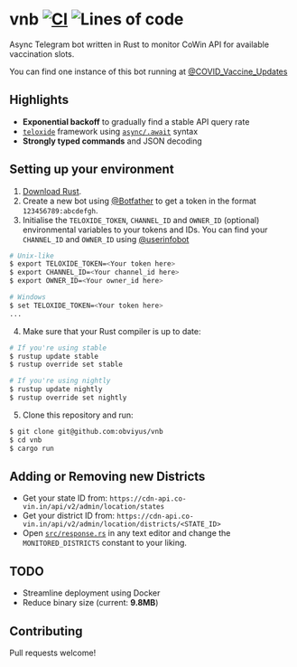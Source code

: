 # vnb [![CI](https://github.com/obviyus/vnb/actions/workflows/main.yml/badge.svg)](https://github.com/obviyus/vnb/actions/workflows/main.yml) ![Lines of code](https://img.shields.io/tokei/lines/github/obviyus/vnb)
Async Telegram bot written in Rust to monitor CoWin API for available vaccination slots.

You can find one instance of this bot running at [@COVID_Vaccine_Updates](https://t.me/COVID_Vaccine_Updates)

## Highlights
- **Exponential backoff** to gradually find a stable API query rate 
- [`teloxide`](https://github.com/teloxide/teloxide) framework using [`async/.await`](https://rust-lang.github.io/async-book/01_getting_started/01_chapter.html) syntax
- **Strongly typed commands** and JSON decoding

## Setting up your environment
 1. [Download Rust](http://rustup.rs/).
 2. Create a new bot using [@Botfather](https://t.me/botfather) to get a token in the format `123456789:abcdefgh`.
 3. Initialise the `TELOXIDE_TOKEN`, `CHANNEL_ID` and `OWNER_ID` (optional) environmental variables to your tokens and IDs. You can find your `CHANNEL_ID` and `OWNER_ID` using [@userinfobot](https://t.me/userinfobot) 
```bash
# Unix-like
$ export TELOXIDE_TOKEN=<Your token here>
$ export CHANNEL_ID=<Your channel_id here>
$ export OWNER_ID=<Your owner_id here>

# Windows
$ set TELOXIDE_TOKEN=<Your token here>
...
```
 4. Make sure that your Rust compiler is up to date:
```bash
# If you're using stable
$ rustup update stable
$ rustup override set stable

# If you're using nightly
$ rustup update nightly
$ rustup override set nightly
```
5. Clone this repository and run:
```bash
$ git clone git@github.com:obviyus/vnb
$ cd vnb
$ cargo run
```

## Adding or Removing new Districts
- Get your state ID from: `https://cdn-api.co-vin.in/api/v2/admin/location/states`
- Get your district ID from: `https://cdn-api.co-vin.in/api/v2/admin/location/districts/<STATE_ID>`
- Open [`src/response.rs`](https://github.com/obviyus/vnb/blob/10cea6a460f52818730a1297c06239acd13dc692/src/response.rs#L45) in any text editor and change the `MONITORED_DISTRICTS` constant to your liking.

## TODO
- Streamline deployment using Docker
- Reduce binary size (current: **9.8MB**)

## Contributing
Pull requests welcome!
